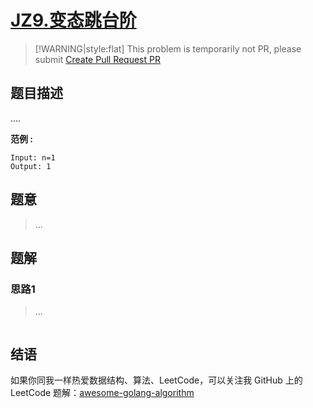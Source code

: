 # [JZ9.变态跳台阶][title]

> [!WARNING|style:flat]
> This problem is temporarily not PR, please submit [Create Pull Request PR](https://github.com/kylesliu/awesome-golang-algorithm)


## 题目描述
....

**范例 :**

```
Input: n=1
Output: 1
```

## 题意
> ...

## 题解

### 思路1
> ...
```go
```

## 结语

如果你同我一样热爱数据结构、算法、LeetCode，可以关注我 GitHub 上的 LeetCode 题解：[awesome-golang-algorithm][me]

[title]: https://www.nowcoder.com/practice/c6c7742f5ba7442aada113136ddea0c3/
[me]: https://github.com/kylesliu/awesome-golang-algorithm
